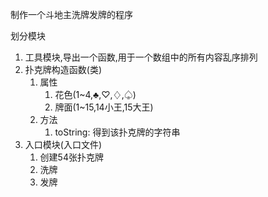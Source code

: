 制作一个斗地主洗牌发牌的程序

划分模块

1. 工具模块,导出一个函数,用于一个数组中的所有内容乱序排列
2. 扑克牌构造函数(类)
   1. 属性
      1. 花色(1~4,♣,♡,♢,♤)
      2. 牌面(1~15,14小王,15大王)
   2. 方法
      1. toString: 得到该扑克牌的字符串
3. 入口模块(入口文件)
   1. 创建54张扑克牌
   2. 洗牌
   3. 发牌
